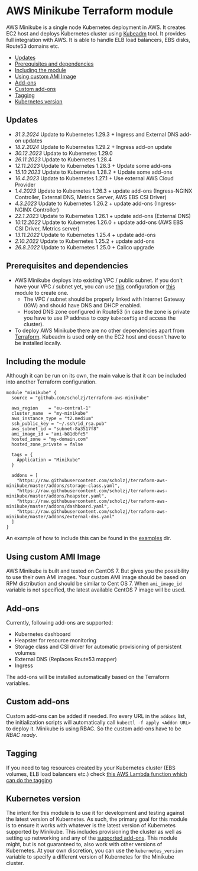 # AWS Minikube Terraform module

AWS Minikube is a single node Kubernetes deployment in AWS. It creates EC2 host and deploys Kubernetes cluster using [Kubeadm](https://kubernetes.io/docs/admin/kubeadm/) tool. It provides full integration with AWS. It is able to handle ELB load balancers, EBS disks, Route53 domains etc.

<!-- TOC depthFrom:2 -->

- [Updates](#updates)
- [Prerequisites and dependencies](#prerequisites-and-dependencies)
- [Including the module](#including-the-module)
- [Using custom AMI Image](#using-custom-ami-image)
- [Add-ons](#add-ons)
- [Custom add-ons](#custom-add-ons)
- [Tagging](#tagging)
- [Kubernetes version](#kubernetes-version)

<!-- /TOC -->

## Updates

* *31.3.2024* Update to Kubernetes 1.29.3 + Ingress and External DNS add-on updates
* *18.2.2024* Update to Kubernetes 1.29.2 + Ingress add-on update
* *30.12.2023* Update to Kubernetes 1.29.0
* *26.11.2023* Update to Kubernetes 1.28.4
* *12.11.2023* Update to Kubernetes 1.28.3 + Update some add-ons
* *15.10.2023* Update to Kubernetes 1.28.2 + Update some add-ons
* *16.4.2023* Update to Kubernetes 1.27.1 + Use external AWS Cloud Provider
* *1.4.2023* Update to Kubernetes 1.26.3 + update add-ons (Ingress-NGINX Controller, External DNS, Metrics Server, AWS EBS CSI Driver)
* *4.3.2023* Update to Kubernetes 1.26.2 + update add-ons (Ingress-NGINX Controller)
* *22.1.2023* Update to Kubernetes 1.26.1 + update add-ons (External DNS)
* *10.12.2022* Update to Kubernetes 1.26.0 + update add-ons (AWS EBS CSI Driver, Metrics server)
* *13.11.2022* Update to Kubernetes 1.25.4 + update add-ons
* *2.10.2022* Update to Kubernetes 1.25.2 + update add-ons
* *26.8.2022* Update to Kubernetes 1.25.0 + Calico upgrade

## Prerequisites and dependencies

* AWS Minikube deploys into existing VPC / public subnet. If you don't have your VPC / subnet yet, you can use [this](https://github.com/scholzj/aws-vpc) configuration or [this](https://github.com/scholzj/terraform-aws-vpc) module to create one.
  * The VPC / subnet should be properly linked with Internet Gateway (IGW) and should have DNS and DHCP enabled.
  * Hosted DNS zone configured in Route53 (in case the zone is private you have to use IP address to copy `kubeconfig` and access the cluster).
* To deploy AWS Minikube there are no other dependencies apart from [Terraform](https://www.terraform.io). Kubeadm is used only on the EC2 host and doesn't have to be installed locally.

## Including the module

Although it can be run on its own, the main value is that it can be included into another Terraform configuration.

```hcl
module "minikube" {
  source = "github.com/scholzj/terraform-aws-minikube"

  aws_region    = "eu-central-1"
  cluster_name  = "my-minikube"
  aws_instance_type = "t2.medium"
  ssh_public_key = "~/.ssh/id_rsa.pub"
  aws_subnet_id = "subnet-8a3517f8"
  ami_image_id = "ami-b81dbfc5"
  hosted_zone = "my-domain.com"
  hosted_zone_private = false

  tags = {
    Application = "Minikube"
  }

  addons = [
    "https://raw.githubusercontent.com/scholzj/terraform-aws-minikube/master/addons/storage-class.yaml",
    "https://raw.githubusercontent.com/scholzj/terraform-aws-minikube/master/addons/heapster.yaml",
    "https://raw.githubusercontent.com/scholzj/terraform-aws-minikube/master/addons/dashboard.yaml",
    "https://raw.githubusercontent.com/scholzj/terraform-aws-minikube/master/addons/external-dns.yaml"
  ]
}
```

An example of how to include this can be found in the [examples](examples/) dir. 

## Using custom AMI Image

AWS Minikube is built and tested on CentOS 7. But gives you the possibility to use their own AMI images. Your custom AMI image should be based on RPM distribution and should be similar to Cent OS 7. When `ami_image_id` variable is not specified, the latest available CentOS 7 image will be used.

## Add-ons

Currently, following add-ons are supported:
* Kubernetes dashboard
* Heapster for resource monitoring
* Storage class and CSI driver for automatic provisioning of persistent volumes
* External DNS (Replaces Route53 mapper)
* Ingress

The add-ons will be installed automatically based on the Terraform variables. 

## Custom add-ons

Custom add-ons can be added if needed. Fro every URL in the `addons` list, the initialization scripts will automatically call `kubectl -f apply <Addon URL>` to deploy it. Minikube is using RBAC. So the custom add-ons have to be *RBAC ready*.

## Tagging

If you need to tag resources created by your Kubernetes cluster (EBS volumes, ELB load balancers etc.) check [this AWS Lambda function which can do the tagging](https://github.com/scholzj/aws-kubernetes-tagging-lambda).

## Kubernetes version

The intent for this module is to use it for development and testing against the latest version of Kubernetes. As such, the primary goal for this module is to ensure it works with whatever is the latest version of Kubernetes supported by Minikube. This includes provisioning the cluster as well as setting up networking and any of the [supported add-ons](#add-ons). This module might, but is not guaranteed to, also work with other versions of Kubernetes. At your own discretion, you can use the `kubernetes_version` variable to specify a different version of Kubernetes for the Minikube cluster.